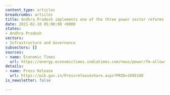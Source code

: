 ```yaml
---
content_type: articles
breadcrumbs: articles
title: Andhra Pradesh implements one of the three power sector reforms
date: 2021-02-10 05:00:00 +0000
states:
- Andhra Pradesh
sectors:
- Infrastructure and Governance
subsectors: []
sources:
- name: Economic Times
  url: https://energy.economictimes.indiatimes.com/news/power/fm-allows-andhra-to-borrow-additional-rs-1515-crore-to-undertake-power-sector-reforms/80699042
details:
- name: Press Release
  url: https://pib.gov.in/Pressreleaseshare.aspx?PRID=1695188
is_newsletter: false

---
```

